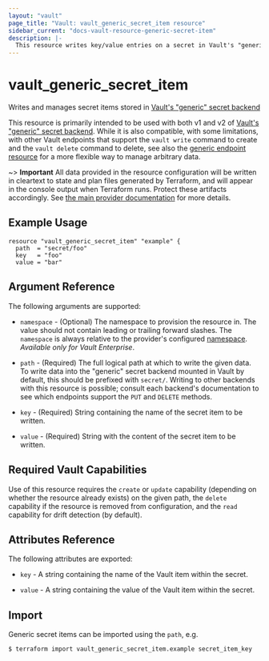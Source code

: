 ```yaml
---
layout: "vault"
page_title: "Vault: vault_generic_secret_item resource"
sidebar_current: "docs-vault-resource-generic-secret-item"
description: |-
  This resource writes key/value entries on a secret in Vault's "generic" secret backend.
---
```


# vault\_generic\_secret\_item

Writes and manages secret items stored in
[Vault's "generic" secret backend](https://www.vaultproject.io/docs/secrets/generic/index.html)

This resource is primarily intended to be used with both v1 and v2 of
[Vault's "generic" secret backend](https://www.vaultproject.io/docs/secrets/generic/index.html).
While it is also compatible, with some limitations, with other Vault
endpoints that support the `vault write` command to create and the
`vault delete` command to delete, see also
the [generic endpoint resource](generic_endpoint.html) for a more
flexible way to manage arbitrary data.

~> **Important** All data provided in the resource configuration will be
written in cleartext to state and plan files generated by Terraform, and
will appear in the console output when Terraform runs. Protect these
artifacts accordingly. See
[the main provider documentation](../index.html)
for more details.

## Example Usage

```hcl
resource "vault_generic_secret_item" "example" {
  path  = "secret/foo"
  key   = "foo"
  value = "bar"
```

## Argument Reference

The following arguments are supported:

* `namespace` - (Optional) The namespace to provision the resource in.
  The value should not contain leading or trailing forward slashes.
  The `namespace` is always relative to the provider's configured [namespace](/docs/providers/vault/index.html#namespace).
   *Available only for Vault Enterprise*.

* `path` - (Required) The full logical path at which to write the given data.
  To write data into the "generic" secret backend mounted in Vault by default,
  this should be prefixed with `secret/`. Writing to other backends with this
  resource is possible; consult each backend's documentation to see which
  endpoints support the `PUT` and `DELETE` methods.

* `key` - (Required) String containing the name of the secret item to be written.

* `value` - (Required) String with the content of the secret item to be written.

## Required Vault Capabilities

Use of this resource requires the `create` or `update` capability
(depending on whether the resource already exists) on the given path,
the `delete` capability if the resource is removed from configuration,
and the `read` capability for drift detection (by default).

## Attributes Reference

The following attributes are exported:

* `key` - A string containing the name of the Vault item within the secret.

* `value` - A string containing the value of the Vault item within the secret.

## Import

Generic secret items can be imported using the `path`, e.g.

```
$ terraform import vault_generic_secret_item.example secret_item_key
```
